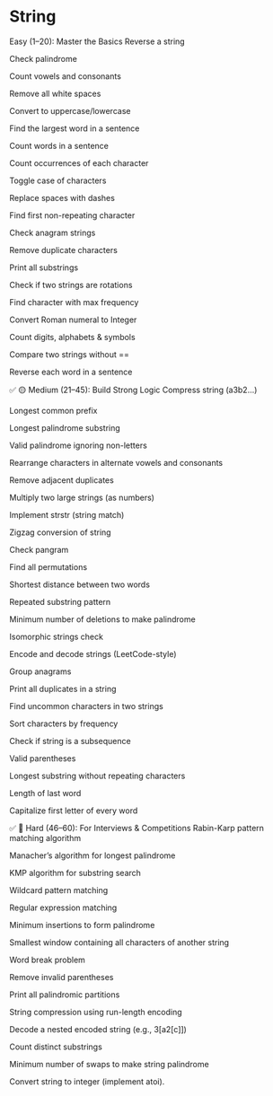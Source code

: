 # String
Easy (1–20): Master the Basics
Reverse a string

Check palindrome

Count vowels and consonants

Remove all white spaces

Convert to uppercase/lowercase

Find the largest word in a sentence

Count words in a sentence

Count occurrences of each character

Toggle case of characters

Replace spaces with dashes

Find first non-repeating character

Check anagram strings

Remove duplicate characters

Print all substrings

Check if two strings are rotations

Find character with max frequency

Convert Roman numeral to Integer

Count digits, alphabets & symbols

Compare two strings without ==

Reverse each word in a sentence

✅ 🟡 Medium (21–45): Build Strong Logic
Compress string (a3b2...)

Longest common prefix

Longest palindrome substring

Valid palindrome ignoring non-letters

Rearrange characters in alternate vowels and consonants

Remove adjacent duplicates

Multiply two large strings (as numbers)

Implement strstr (string match)

Zigzag conversion of string

Check pangram

Find all permutations

Shortest distance between two words

Repeated substring pattern

Minimum number of deletions to make palindrome

Isomorphic strings check

Encode and decode strings (LeetCode-style)

Group anagrams

Print all duplicates in a string

Find uncommon characters in two strings

Sort characters by frequency

Check if string is a subsequence

Valid parentheses

Longest substring without repeating characters

Length of last word

Capitalize first letter of every word

✅ 🔴 Hard (46–60): For Interviews & Competitions
Rabin-Karp pattern matching algorithm

Manacher’s algorithm for longest palindrome

KMP algorithm for substring search

Wildcard pattern matching

Regular expression matching

Minimum insertions to form palindrome

Smallest window containing all characters of another string

Word break problem

Remove invalid parentheses

Print all palindromic partitions

String compression using run-length encoding

Decode a nested encoded string (e.g., 3[a2[c]])

Count distinct substrings

Minimum number of swaps to make string palindrome

Convert string to integer (implement atoi).
